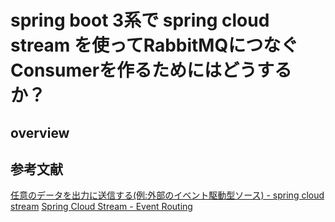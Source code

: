 # spring boot 3系で spring cloud stream を使ってRabbitMQにつなぐConsumerを作るためにはどうするか？

## overview

## 参考文献

[任意のデータを出力に送信する(例:外部のイベント駆動型ソース) - spring cloud stream](https://docs.spring.io/spring-cloud-stream/docs/current/reference/html/spring-cloud-stream.html#_sending_arbitrary_data_to_an_output_e_g_foreign_event_driven_sources)
[Spring Cloud Stream - Event Routing](https://spring.io/blog/2019/10/31/spring-cloud-stream-event-routing)

